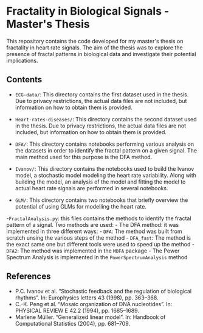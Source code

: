 # Fractality in Biological Signals - Master's Thesis

This repository contains the code developed for my master's thesis on fractality in heart rate signals. The aim of the thesis was to explore the presence of fractal patterns in biological data and investigate their potential implications.

## Contents

- `ECG-data/`: This directory contains the first dataset used in the thesis. Due to privacy restrictions, the actual data files are not included, but information on how to obtain them is provided.

- `Heart-rates-diseases/`: This directory contains the second dataset used in the thesis. Due to privacy restrictions, the actual data files are not included, but information on how to obtain them is provided.

- `DFA/`: This directory contains notebooks performing various analysis on the datasets in order to identify the fractal pattern on a given signal. The main method
used for this purpose is the DFA method.

- `Ivanov/`: This directory contains the notebooks used to build the Ivanov model, a stochastic model modeling the heart rate variability. Along with building the model,
an analysis of the model and fitting the model to actual heart rate signals are performed in several notebooks.

- `GLM/`: This directory contains two notebooks that briefly overview the potential of using GLMs for modelling the heart rate.

-`FractalAnalysis.py`: this files contains the methods to identify the fractal pattern of a signal. Two methods are used:
    - The DFA method: it was implemented in three different ways:
        - `DFA`: The method was built from scratch unsing the various steps of the method
        - `DFA_fast`: The method is the exact same one but different tools were used to speed up the method
        - `DFA2`: The method was implemented in the `MDFA` package
    - The Power Spectrum Analysis is implemented in the `PowerSpectrumAnalysis` method


## References

- P.C. Ivanov et al. “Stochastic feedback and the regulation of biological rhythms”. In: Europhysics letters 43 (1998), pp. 363–368.
- C.-K. Peng et al. “Mosaic organization of DNA nucleotides”. In: PHYSICAL REVIEW E 42.2 (1994), pp. 1685–1689.
- Marlene Müller. “Generalized linear model”. In: Handbook of Computational Statistics (2004), pp. 681–709.